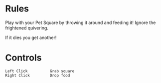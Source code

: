 # Rules

Play with your Pet Square by throwing it around and feeding it! Ignore the frightened quivering.

If it dies you get another!

# Controls
```
Left Click          Grab square
Right Click         Drop food
```
